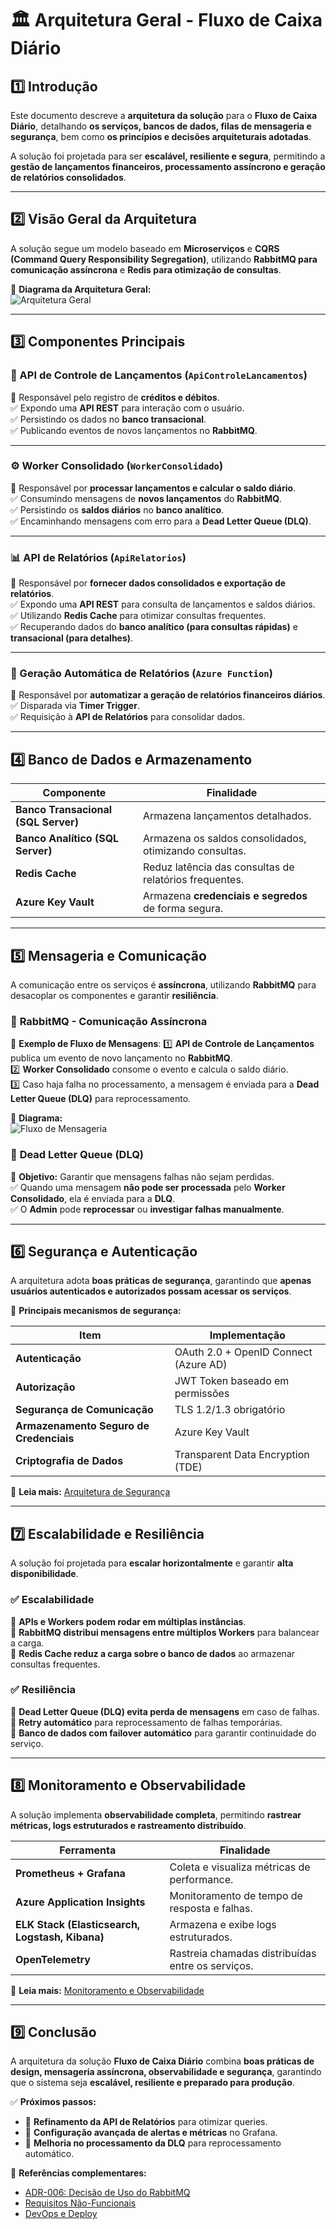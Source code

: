 # 🏛 Arquitetura Geral - Fluxo de Caixa Diário  

## 1️⃣ Introdução  

Este documento descreve a **arquitetura da solução** para o **Fluxo de Caixa Diário**, detalhando **os serviços, bancos de dados, filas de mensageria e segurança**, bem como **os princípios e decisões arquiteturais adotadas**.

A solução foi projetada para ser **escalável, resiliente e segura**, permitindo a **gestão de lançamentos financeiros, processamento assíncrono e geração de relatórios consolidados**.

---

## 2️⃣ Visão Geral da Arquitetura  

A solução segue um modelo baseado em **Microserviços** e **CQRS (Command Query Responsibility Segregation)**, utilizando **RabbitMQ para comunicação assíncrona** e **Redis para otimização de consultas**.

📌 **Diagrama da Arquitetura Geral:**  
![Arquitetura Geral](./images/diagrama_solucao.png)

---

## 3️⃣ Componentes Principais  

### **📝 API de Controle de Lançamentos** (`ApiControleLancamentos`)  
📌 Responsável pelo registro de **créditos e débitos**.  
✅ Expondo uma **API REST** para interação com o usuário.  
✅ Persistindo os dados no **banco transacional**.  
✅ Publicando eventos de novos lançamentos no **RabbitMQ**.  

---

### **⚙️ Worker Consolidado** (`WorkerConsolidado`)  
📌 Responsável por **processar lançamentos e calcular o saldo diário**.  
✅ Consumindo mensagens de **novos lançamentos** do **RabbitMQ**.  
✅ Persistindo os **saldos diários** no **banco analítico**.  
✅ Encaminhando mensagens com erro para a **Dead Letter Queue (DLQ)**.  

---

### **📊 API de Relatórios** (`ApiRelatorios`)  
📌 Responsável por **fornecer dados consolidados e exportação de relatórios**.  
✅ Expondo uma **API REST** para consulta de lançamentos e saldos diários.  
✅ Utilizando **Redis Cache** para otimizar consultas frequentes.  
✅ Recuperando dados do **banco analítico (para consultas rápidas)** e **transacional (para detalhes)**.  

---

### **📂 Geração Automática de Relatórios** (`Azure Function`)  
📌 Responsável por **automatizar a geração de relatórios financeiros diários**.  
✅ Disparada via **Timer Trigger**.  
✅ Requisição à **API de Relatórios** para consolidar dados.  

---

## 4️⃣ Banco de Dados e Armazenamento  

| Componente                     | Finalidade |
|--------------------------------|--------------------------------|
| **Banco Transacional (SQL Server)** | Armazena lançamentos detalhados. |
| **Banco Analítico (SQL Server)** | Armazena os saldos consolidados, otimizando consultas. |
| **Redis Cache** | Reduz latência das consultas de relatórios frequentes. |
| **Azure Key Vault** | Armazena **credenciais e segredos** de forma segura. |

---

## 5️⃣ Mensageria e Comunicação  

A comunicação entre os serviços é **assíncrona**, utilizando **RabbitMQ** para desacoplar os componentes e garantir **resiliência**.

### 📌 **RabbitMQ - Comunicação Assíncrona**
📌 **Exemplo de Fluxo de Mensagens**:
1️⃣ **API de Controle de Lançamentos** publica um evento de novo lançamento no **RabbitMQ**.  
2️⃣ **Worker Consolidado** consome o evento e calcula o saldo diário.  
3️⃣ Caso haja falha no processamento, a mensagem é enviada para a **Dead Letter Queue (DLQ)** para reprocessamento.  

📌 **Diagrama:**  
![Fluxo de Mensageria](../images/diagramamensageria.png)

### 📌 **Dead Letter Queue (DLQ)**
📌 **Objetivo:** Garantir que mensagens falhas não sejam perdidas.  
✅ Quando uma mensagem **não pode ser processada** pelo **Worker Consolidado**, ela é enviada para a **DLQ**.  
✅ O **Admin** pode **reprocessar** ou **investigar falhas manualmente**.  

---

## 6️⃣ Segurança e Autenticação  

A arquitetura adota **boas práticas de segurança**, garantindo que **apenas usuários autenticados e autorizados possam acessar os serviços**.

📌 **Principais mecanismos de segurança:**  

| Item                          | Implementação |
|-------------------------------|--------------|
| **Autenticação**              | OAuth 2.0 + OpenID Connect (Azure AD) |
| **Autorização**               | JWT Token baseado em permissões |
| **Segurança de Comunicação**  | TLS 1.2/1.3 obrigatório |
| **Armazenamento Seguro de Credenciais** | Azure Key Vault |
| **Criptografia de Dados**     | Transparent Data Encryption (TDE) |

📄 **Leia mais:** [Arquitetura de Segurança](./arquitetura-seguranca.md)

---

## 7️⃣ Escalabilidade e Resiliência  

A solução foi projetada para **escalar horizontalmente** e garantir **alta disponibilidade**.

### **✅ Escalabilidade**
📌 **APIs e Workers podem rodar em múltiplas instâncias**.  
📌 **RabbitMQ distribui mensagens entre múltiplos Workers** para balancear a carga.  
📌 **Redis Cache reduz a carga sobre o banco de dados** ao armazenar consultas frequentes.  

### **✅ Resiliência**
📌 **Dead Letter Queue (DLQ) evita perda de mensagens** em caso de falhas.  
📌 **Retry automático** para reprocessamento de falhas temporárias.  
📌 **Banco de dados com failover automático** para garantir continuidade do serviço.  

---

## 8️⃣ Monitoramento e Observabilidade  

A solução implementa **observabilidade completa**, permitindo **rastrear métricas, logs estruturados e rastreamento distribuído**.

| Ferramenta             | Finalidade |
|------------------------|-------------------------------------------|
| **Prometheus + Grafana** | Coleta e visualiza métricas de performance. |
| **Azure Application Insights** | Monitoramento de tempo de resposta e falhas. |
| **ELK Stack (Elasticsearch, Logstash, Kibana)** | Armazena e exibe logs estruturados. |
| **OpenTelemetry** | Rastreia chamadas distribuídas entre os serviços. |

📄 **Leia mais:** [Monitoramento e Observabilidade](../monitoramento/monitoramento-observabilidade.md)

---

## 9️⃣ Conclusão  

A arquitetura da solução **Fluxo de Caixa Diário** combina **boas práticas de design, mensageria assíncrona, observabilidade e segurança**, garantindo que o sistema seja **escalável, resiliente e preparado para produção**.

✅ **Próximos passos:**  
- 🔹 **Refinamento da API de Relatórios** para otimizar queries.  
- 🔹 **Configuração avançada de alertas e métricas** no Grafana.  
- 🔹 **Melhoria no processamento da DLQ** para reprocessamento automático.  

📄 **Referências complementares:**  
- [ADR-006: Decisão de Uso do RabbitMQ](../adrs/ADR-006-Decisao-Usar-RabbitMQ.md)  
- [Requisitos Não-Funcionais](../requisitos/naofuncionais/requisitos-nao-funcionais.md)  
- [DevOps e Deploy](../devops/devops-deploy.md)  
